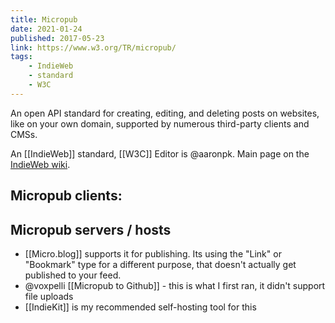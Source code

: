 ```yaml
---
title: Micropub
date: 2021-01-24
published: 2017-05-23
link: https://www.w3.org/TR/micropub/
tags:
    - IndieWeb
    - standard
    - W3C
---
```


An open API standard for creating, editing, and deleting posts on websites, like on your own domain, supported by numerous third-party clients and CMSs.

An [[IndieWeb]] standard, [[W3C]] Editor is @aaronpk. Main page on the [IndieWeb wiki](https://indieweb.org/Micropub).

## Micropub clients:


## Micropub servers / hosts
* [[Micro.blog]] supports it for publishing. Its using the "Link" or "Bookmark" type for a different purpose, that doesn't actually get published to your feed.
* @voxpelli [[Micropub to Github]] - this is what I first ran, it didn't support file uploads
* [[IndieKit]] is my recommended self-hosting tool for this